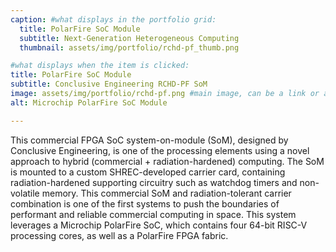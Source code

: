 ```yaml
---
caption: #what displays in the portfolio grid:
  title: PolarFire SoC Module
  subtitle: Next-Generation Heterogeneous Computing
  thumbnail: assets/img/portfolio/rchd-pf_thumb.png

#what displays when the item is clicked:
title: PolarFire SoC Module
subtitle: Conclusive Engineering RCHD-PF SoM 
image: assets/img/portfolio/rchd-pf.png #main image, can be a link or a file in assets/img/portfolio
alt: Microchip PolarFire SoC Module

---
```


This commercial FPGA SoC system-on-module (SoM), designed by Conclusive Engineering, is one of the processing elements using a novel approach to hybrid (commercial + radiation-hardened) computing. The SoM is mounted to a custom SHREC-developed carrier card, containing radiation-hardened supporting circuitry such as watchdog timers and non-volatile memory. This commercial SoM and radiation-tolerant carrier combination is one of the first systems to push the boundaries of performant and reliable commercial computing in space. This system leverages a Microchip PolarFire SoC, which contains four 64-bit RISC-V processing cores, as well as a PolarFire FPGA fabric.
